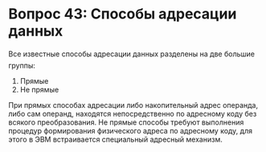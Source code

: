 ﻿# Вопрос 43: Cпособы адресации данных

Все известные способы адресации данных разделены на две большие группы:

1. Прямые
2. Не прямые

При прямых способах адресации либо накопительный адрес операнда, либо сам операнд, находятся непосредственно по адресному коду без всякого преобразования. Не прямые способы требуют выполнения процедур формирования физического адреса по адресному коду, для этого в ЭВМ встраивается специальный адресный механизм.
